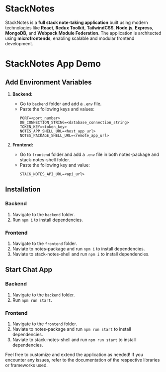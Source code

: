 # StackNotes

StackNotes is a **full stack note-taking application** built using modern technologies like **React**, **Redux Toolkit**, **TailwindCSS**, **Node.js**, **Express**, **MongoDB**, and **Webpack Module Federation**. The application is architected using **microfrontends**, enabling scalable and modular frontend development.

# StackNotes App Demo


## Add Environment Variables

1. **Backend:**
   - Go to `backend` folder and add a `.env` file.
   - Paste the following keys and values:
     ```
     PORT=<port_number>
     DB_CONNECTION_STRING=<database_connection_string>
     TOKEN_KEY=<token_key>
     NOTES_APP_SHELL_URL=<host_app_url>
     NOTES_PACKAGE_SHELL_URL=<remote_app_url>
     ```

2. **Frontend:**
   - Go to `frontend` folder and add a `.env` file in both notes-package and stack-notes-shell folder.
   - Paste the following key and value:
     ```
     STACK_NOTES_API_URL=<api_url>
     ```

## Installation

### Backend
1. Navigate to the `backend` folder.
2. Run `npm i` to install dependencies.

### Frontend
1. Navigate to the `frontend` folder.
2. Naviate to notes-package and run `npm i` to install dependencies.
3. Naviate to stack-notes-shell and run `npm i` to install dependencies.

## Start Chat App

### Backend
1. Navigate to the `backend` folder.
2. Run `npm run start`.

### Frontend
1. Navigate to the `frontend` folder.
2. Naviate to notes-package and run `npm run start` to install dependencies.
3. Naviate to stack-notes-shell and run `npm run start` to install dependencies.

Feel free to customize and extend the application as needed! If you encounter any issues, refer to the documentation of the respective libraries or frameworks used.
